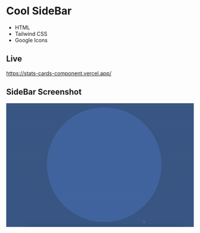 # Cool SideBar

- HTML
- Tailwind CSS
- Google Icons

## Live
https://stats-cards-component.vercel.app/

  
## SideBar Screenshot

<img align="center" width="900" width="900" src="https://github.com/mustafakaracuha/stats-cards/blob/main/src/assets/app.gif" />

  

